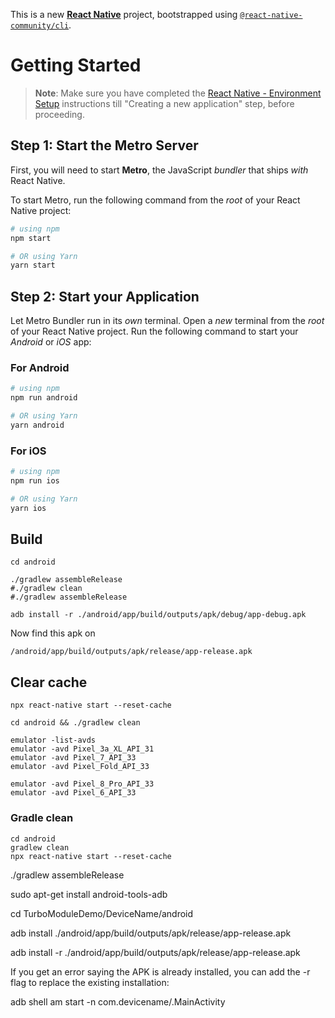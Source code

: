 This is a new [**React Native**](https://reactnative.dev) project, bootstrapped using [`@react-native-community/cli`](https://github.com/react-native-community/cli).

# Getting Started

>**Note**: Make sure you have completed the [React Native - Environment Setup](https://reactnative.dev/docs/environment-setup) instructions till "Creating a new application" step, before proceeding.

## Step 1: Start the Metro Server

First, you will need to start **Metro**, the JavaScript _bundler_ that ships _with_ React Native.

To start Metro, run the following command from the _root_ of your React Native project:

```bash
# using npm
npm start

# OR using Yarn
yarn start
```

## Step 2: Start your Application

Let Metro Bundler run in its _own_ terminal. Open a _new_ terminal from the _root_ of your React Native project. Run the following command to start your _Android_ or _iOS_ app:

### For Android

```bash
# using npm
npm run android

# OR using Yarn
yarn android
```

### For iOS

```bash
# using npm
npm run ios

# OR using Yarn
yarn ios
```

 ## Build 

```shell
cd android

./gradlew assembleRelease
#./gradlew clean
#./gradlew assembleRelease

adb install -r ./android/app/build/outputs/apk/debug/app-debug.apk

```

Now find this apk on
```shell
/android/app/build/outputs/apk/release/app-release.apk
```

## Clear cache
```shell
npx react-native start --reset-cache

cd android && ./gradlew clean
```


```shell
emulator -list-avds
emulator -avd Pixel_3a_XL_API_31
emulator -avd Pixel_7_API_33
emulator -avd Pixel_Fold_API_33

emulator -avd Pixel_8_Pro_API_33
emulator -avd Pixel_6_API_33
```


### Gradle clean

```shell
cd android 
gradlew clean
npx react-native start --reset-cache
```


./gradlew assembleRelease

sudo apt-get install android-tools-adb

cd TurboModuleDemo/DeviceName/android

adb install ./android/app/build/outputs/apk/release/app-release.apk

adb install -r ./android/app/build/outputs/apk/release/app-release.apk

If you get an error saying the APK is already installed, you can add the -r flag to replace the existing installation:

adb shell am start -n com.devicename/.MainActivity
